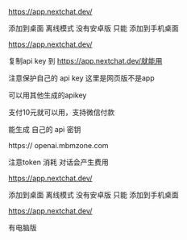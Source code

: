 https://app.nextchat.dev/

添加到桌面 离线模式 没有安卓版 只能 添加到手机桌面

https://app.nextchat.dev/

复制api key 到 https://app.nextchat.dev/就能用

注意保护自己的 api key 这里是网页版不是app

可以用其他生成的apikey

支付10元就可以用，支持微信付款

能生成 自己的 api 密钥

https:// openai.mbmzone.com

注意token 消耗 对话会产生费用

https://app.nextchat.dev/

添加到桌面 离线模式 没有安卓版 只能 添加到手机桌面

https://app.nextchat.dev/

有电脑版






